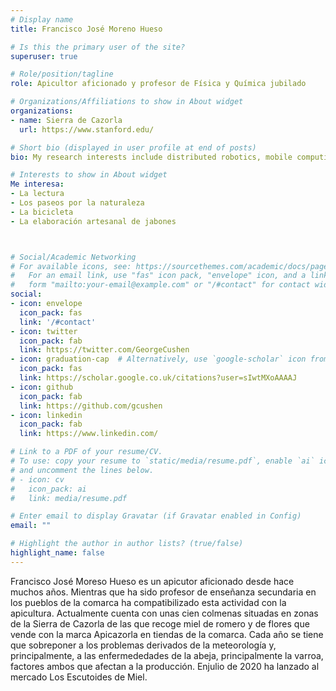 ```yaml
---
# Display name
title: Francisco José Moreno Hueso

# Is this the primary user of the site?
superuser: true

# Role/position/tagline
role: Apicultor aficionado y profesor de Física y Química jubilado

# Organizations/Affiliations to show in About widget
organizations:
- name: Sierra de Cazorla
  url: https://www.stanford.edu/

# Short bio (displayed in user profile at end of posts)
bio: My research interests include distributed robotics, mobile computing and programmable matter.

# Interests to show in About widget
Me interesa:
- La lectura
- Los paseos por la naturaleza
- La bicicleta
- La elaboración artesanal de jabones



# Social/Academic Networking
# For available icons, see: https://sourcethemes.com/academic/docs/page-builder/#icons
#   For an email link, use "fas" icon pack, "envelope" icon, and a link in the
#   form "mailto:your-email@example.com" or "/#contact" for contact widget.
social:
- icon: envelope
  icon_pack: fas
  link: '/#contact'
- icon: twitter
  icon_pack: fab
  link: https://twitter.com/GeorgeCushen
- icon: graduation-cap  # Alternatively, use `google-scholar` icon from `ai` icon pack
  icon_pack: fas
  link: https://scholar.google.co.uk/citations?user=sIwtMXoAAAAJ
- icon: github
  icon_pack: fab
  link: https://github.com/gcushen
- icon: linkedin
  icon_pack: fab
  link: https://www.linkedin.com/

# Link to a PDF of your resume/CV.
# To use: copy your resume to `static/media/resume.pdf`, enable `ai` icons in `params.toml`, 
# and uncomment the lines below.
# - icon: cv
#   icon_pack: ai
#   link: media/resume.pdf

# Enter email to display Gravatar (if Gravatar enabled in Config)
email: ""

# Highlight the author in author lists? (true/false)
highlight_name: false
---
```


Francisco José Moreso Hueso  es un apicutor aficionado desde hace muchos años. Mientras que ha sido profesor de enseñanza secundaria en los pueblos de la comarca ha compatibilizado esta actividad con la apicultura. Actualmente cuenta con unas cien colmenas situadas en zonas de la Sierra de Cazorla de las que recoge miel de romero y de flores que vende con la marca Apicazorla en tiendas de la comarca. Cada año se tiene que sobreponer a los problemas derivados de la meteorología y, principalmente, a las enfermededades de la abeja, principalmente la varroa, factores ambos que afectan a la producción. Enjulio de 2020 ha lanzado al mercado Los Escutoides de Miel.



